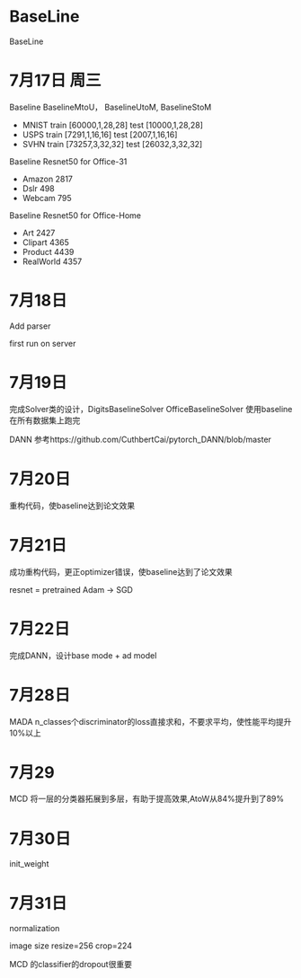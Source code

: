 # BaseLine
BaseLine

# 7月17日 周三
Baseline BaselineMtoU， BaselineUtoM, BaselineStoM

* MNIST train [60000,1,28,28] test [10000,1,28,28]
* USPS train [7291,1,16,16] test [2007,1,16,16]
* SVHN train [73257,3,32,32] test [26032,3,32,32]

Baseline Resnet50 for Office-31

* Amazon 2817
* Dslr 498
* Webcam 795

Baseline Resnet50 for Office-Home

* Art 2427
* Clipart 4365
* Product 4439
* RealWorld 4357

# 7月18日
Add parser

first run on server


# 7月19日
完成Solver类的设计，DigitsBaselineSolver OfficeBaselineSolver
使用baseline在所有数据集上跑完

DANN 参考https://github.com/CuthbertCai/pytorch_DANN/blob/master

# 7月20日
重构代码，使baseline达到论文效果

# 7月21日
成功重构代码，更正optimizer错误，使baseline达到了论文效果

resnet = pretrained
Adam -> SGD

# 7月22日
完成DANN，设计base mode  + ad model

# 7月28日
MADA n_classes个discriminator的loss直接求和，不要求平均，使性能平均提升10%以上 
# 7月29
MCD 将一层的分类器拓展到多层，有助于提高效果,AtoW从84%提升到了89%


# 7月30日
init_weight

# 7月31日 

normalization 

image size resize=256 crop=224

MCD 的classifier的dropout很重要

